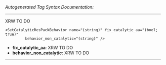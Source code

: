 _Autogenerated Tag Syntax Documentation:_

---
XRW TO DO

```
<SetCatalyticResPackBehavior name="(string)" fix_catalytic_aa="(bool; true)"
         behavior_non_catalytic="(string)" />
```

-   **fix_catalytic_aa**: XRW TO DO
-   **behavior_non_catalytic**: XRW TO DO

---
